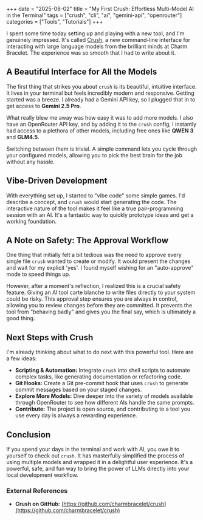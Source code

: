 +++
date = "2025-08-02"
title = "My First Crush: Effortless Multi-Model AI in the Terminal"
tags = ["crush", "cli", "ai", "gemini-api", "openrouter"]
categories = ["Tools", "Tutorials"]
+++

I spent some time today setting up and playing with a new tool, and I'm genuinely impressed. It's called [Crush](https://github.com/charmbracelet/crush), a new command-line interface for interacting with large language models from the brilliant minds at Charm Bracelet. The experience was so smooth that I had to write about it.

## A Beautiful Interface for All the Models

The first thing that strikes you about `crush` is its beautiful, intuitive interface. It lives in your terminal but feels incredibly modern and responsive. Getting started was a breeze. I already had a Gemini API key, so I plugged that in to get access to **Gemini 2.5 Pro**.

What really blew me away was how easy it was to add more models. I also have an OpenRouter API key, and by adding it to the `crush` config, I instantly had access to a plethora of other models, including free ones like **QWEN 3** and **GLM4.5**.

Switching between them is trivial. A simple command lets you cycle through your configured models, allowing you to pick the best brain for the job without any hassle.

## Vibe-Driven Development

With everything set up, I started to "vibe code" some simple games. I'd describe a concept, and `crush` would start generating the code. The interactive nature of the tool makes it feel like a true pair-programming session with an AI. It's a fantastic way to quickly prototype ideas and get a working foundation.

## A Note on Safety: The Approval Workflow

One thing that initially felt a bit tedious was the need to approve every single file `crush` wanted to create or modify. It would present the changes and wait for my explicit 'yes'. I found myself wishing for an "auto-approve" mode to speed things up.

However, after a moment's reflection, I realized this is a crucial safety feature. Giving an AI tool carte blanche to write files directly to your system could be risky. This approval step ensures you are always in control, allowing you to review changes before they are committed. It prevents the tool from "behaving badly" and gives you the final say, which is ultimately a good thing.

## Next Steps with Crush

I'm already thinking about what to do next with this powerful tool. Here are a few ideas:

* **Scripting & Automation:** Integrate `crush` into shell scripts to automate complex tasks, like generating documentation or refactoring code.
* **Git Hooks:** Create a Git pre-commit hook that uses `crush` to generate commit messages based on your staged changes.
* **Explore More Models:** Dive deeper into the variety of models available through OpenRouter to see how different AIs handle the same prompts.
* **Contribute:** The project is open source, and contributing to a tool you use every day is always a rewarding experience.

## Conclusion

If you spend your days in the terminal and work with AI, you owe it to yourself to check out `crush`. It has masterfully simplified the process of using multiple models and wrapped it in a delightful user experience. It's a powerful, safe, and fun way to bring the power of LLMs directly into your local development workflow.

### External References
* **Crush on GitHub:** [https://github.com/charmbracelet/crush](https://github.com/charmbracelet/crush)